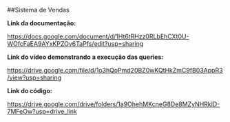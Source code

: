 ##Sistema de Vendas

**Link da documentação:** 

https://docs.google.com/document/d/1Ht6tRHzz0RLbEhCXt0U-WOfcFaEA9AYxKPZOv6TaPfs/edit?usp=sharing

**Link do vídeo demonstrando a execução das queries:**

https://drive.google.com/file/d/1o3hQoPmd20BZ0wKQtHkZmC9fB03AppR3/view?usp=sharing

**Link do código:**

https://drive.google.com/drive/folders/1a9OhehMKcneG8De8MZyNHRkID-7MFeOw?usp=drive_link
